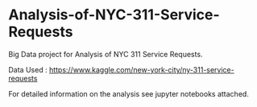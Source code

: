 # Analysis-of-NYC-311-Service-Requests
Big Data project for Analysis of NYC 311 Service Requests.

Data Used : https://www.kaggle.com/new-york-city/ny-311-service-requests  

For detailed information on the analysis see jupyter notebooks attached.
